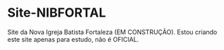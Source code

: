 # Site-NIBFORTAL
Site da Nova Igreja Batista Fortaleza (EM CONSTRUÇÃO).
Estou criando este site apenas para estudo, não é OFICIAL.
